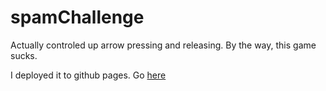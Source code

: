 # spamChallenge

Actually controled up arrow pressing and releasing. By the way, this game sucks.

I deployed it to github pages. Go [here](https://caleb1248.github.io/spamChallenge)
